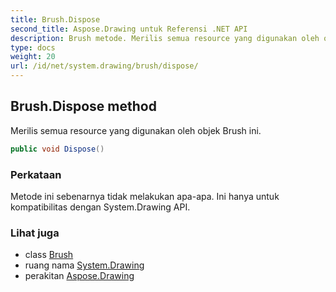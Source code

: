 ```yaml
---
title: Brush.Dispose
second_title: Aspose.Drawing untuk Referensi .NET API
description: Brush metode. Merilis semua resource yang digunakan oleh objek Brush ini.
type: docs
weight: 20
url: /id/net/system.drawing/brush/dispose/
---
```

## Brush.Dispose method

Merilis semua resource yang digunakan oleh objek Brush ini.

```csharp
public void Dispose()
```

### Perkataan

Metode ini sebenarnya tidak melakukan apa-apa. Ini hanya untuk kompatibilitas dengan System.Drawing API.

### Lihat juga

* class [Brush](../)
* ruang nama [System.Drawing](../../brush/)
* perakitan [Aspose.Drawing](../../../)


